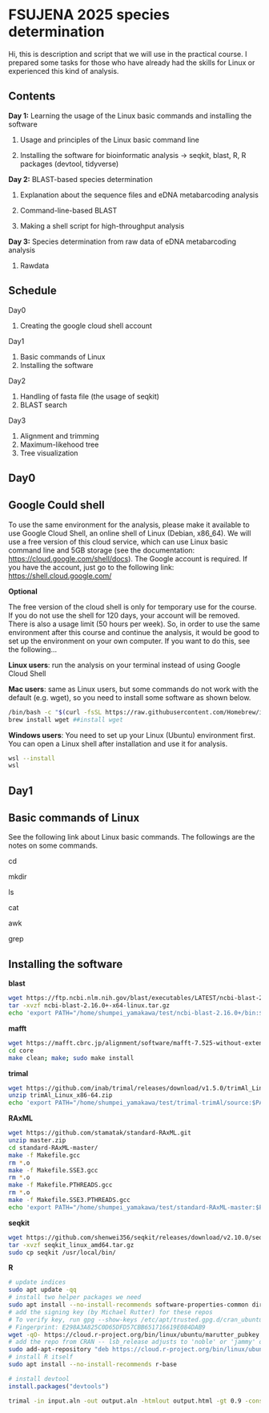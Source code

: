 # FSUJENA 2025 species determination

Hi, this is description and script that we will use in the practical course. 
I prepared some tasks for those who have already had the skills for Linux or experienced this kind of analysis. 

## Contents
**Day 1:** Learning the usage of the Linux basic commands and installing the software

1. Usage and principles of the Linux basic command line

2. Installing the software for bioinformatic analysis
-> seqkit, blast, R, R packages (devtool, tidyverse)


**Day 2:** BLAST-based species determination

1. Explanation about the sequence files and eDNA metabarcoding analysis

2. Command-line-based BLAST

3. Making a shell script for high-throughput analysis


**Day 3:** Species determination from raw data of eDNA metabarcoding analysis

1. Rawdata


## Schedule
Day0
1. Creating the google cloud shell account

Day1  
1. Basic commands of Linux
2. Installing the software

Day2
1. Handling of fasta file (the usage of seqkit)
2. BLAST search

Day3
1. Alignment and trimming
2. Maximum-likehood tree
3. Tree visualization

## Day0
## Google Could shell 
To use the same environment for the analysis, please make it available to use Google Cloud Shell, an online shell of Linux (Debian, x86_64). We will use a free version of this cloud service, which can use Linux basic command line and 5GB storage (see the documentation: https://cloud.google.com/shell/docs). The Google account is required. If you have the account, just go to the following link: https://shell.cloud.google.com/

**Optional**

The free version of the cloud shell is only for temporary use for the course. If you do not use the shell for 120 days, your account will be removed. There is also a usage limit (50 hours per week). So, in order to use the same environment after this course and continue the analysis, it would be good to set up the environment on your own computer. If you want to do this, see the following... 

**Linux users**: run the analysis on your terminal instead of using Google Cloud Shell

**Mac users**: same as Linux users, but some commands do not work with the default (e.g. wget), so you need to install some software as shown below.

```bash
/bin/bash -c "$(curl -fsSL https://raw.githubusercontent.com/Homebrew/install/HEAD/install.sh)" ##Install Homebrew
brew install wget ##install wget
```

**Windows users**: You need to set up your Linux (Ubuntu) environment first. You can open a Linux shell after installation and use it for analysis.

```bash
wsl --install
wsl
```

## Day1
## Basic commands of Linux
See the following link about Linux basic commands. The followings are the notes on some commands.

cd

mkdir

ls

cat

awk

grep


## Installing the software

**blast**
```bash
wget https://ftp.ncbi.nlm.nih.gov/blast/executables/LATEST/ncbi-blast-2.16.0+-x64-linux.tar.gz
tar -xvzf ncbi-blast-2.16.0+-x64-linux.tar.gz
echo 'export PATH="/home/shumpei_yamakawa/test/ncbi-blast-2.16.0+/bin:$PATH"' >> ~/.bashrc; source ~/.bashrc
```

**mafft**
```bash
wget https://mafft.cbrc.jp/alignment/software/mafft-7.525-without-extensions-src.tgz
cd core
make clean; make; sudo make install
```

**trimal**
```bash
wget https://github.com/inab/trimal/releases/download/v1.5.0/trimAl_Linux_x86-64.zip
unzip trimAl_Linux_x86-64.zip
echo 'export PATH="/home/shumpei_yamakawa/test/trimal-trimAl/source:$PATH"' >> ~/.bashrc;  source ~/.bashrc
```

**RAxML**
```bash
wget https://github.com/stamatak/standard-RAxML.git
unzip master.zip
cd standard-RAxML-master/
make -f Makefile.gcc 
rm *.o
make -f Makefile.SSE3.gcc 
rm *.o
make -f Makefile.PTHREADS.gcc 
rm *.o
make -f Makefile.SSE3.PTHREADS.gcc
echo 'export PATH="/home/shumpei_yamakawa/test/standard-RAxML-master:$PATH"' >> ~/.bashrc;  source ~/.bashrc
```

**seqkit**
```bash
wget https://github.com/shenwei356/seqkit/releases/download/v2.10.0/seqkit_linux_amd64.tar.gz
tar -xvzf seqkit_linux_amd64.tar.gz 
sudo cp seqkit /usr/local/bin/ 
```

**R**
```bash
# update indices
sudo apt update -qq
# install two helper packages we need
sudo apt install --no-install-recommends software-properties-common dirmngr
# add the signing key (by Michael Rutter) for these repos
# To verify key, run gpg --show-keys /etc/apt/trusted.gpg.d/cran_ubuntu_key.asc 
# Fingerprint: E298A3A825C0D65DFD57CBB651716619E084DAB9
wget -qO- https://cloud.r-project.org/bin/linux/ubuntu/marutter_pubkey.asc | sudo tee -a /etc/apt/trusted.gpg.d/cran_ubuntu_key.asc
# add the repo from CRAN -- lsb_release adjusts to 'noble' or 'jammy' or ... as needed
sudo add-apt-repository "deb https://cloud.r-project.org/bin/linux/ubuntu $(lsb_release -cs)-cran40/"
# install R itself
sudo apt install --no-install-recommends r-base
```

```R
# install devtool
install.packages("devtools")
```



```bash
trimal -in input.aln -out output.aln -htmlout output.html -gt 0.9 -cons 60
